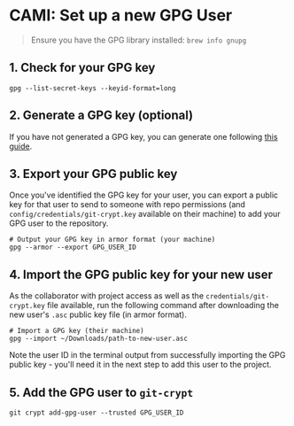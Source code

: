 # CAMI: Set up a new GPG User

> Ensure you have the GPG library installed: `brew info gnupg`

## 1. Check for your GPG key

```shell
gpg --list-secret-keys --keyid-format=long
```

## 2. Generate a GPG key (optional)

If you have not generated a GPG key, you can generate one following [this guide](https://docs.github.com/en/authentication/managing-commit-signature-verification/generating-a-new-gpg-key).

## 3. Export your GPG public key

Once you've identified the GPG key for your user, you can export a public key for that user to send to someone with repo permissions (and `config/credentials/git-crypt.key` available on their machine) to add your GPG user to the repository. 

```shell
# Output your GPG key in armor format (your machine)
gpg --armor --export GPG_USER_ID
```

## 4. Import the GPG public key for your new user

As the collaborator with project access as well as the `credentials/git-crypt.key` file available, run the following command after downloading the new user's `.asc` public key file (in armor format).

```shell
# Import a GPG key (their machine)
gpg --import ~/Downloads/path-to-new-user.asc
```

Note the user ID in the terminal output from successfully importing the GPG public key - you'll need it in the next step to add this user to the project.

## 5. Add the GPG user to `git-crypt`

```shell
git crypt add-gpg-user --trusted GPG_USER_ID
```


